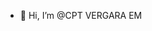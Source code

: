 - 👋 Hi, I’m @CPT VERGARA EM

<!---
weywey08/weywey08 is a ✨ special ✨ repository because its `README.md` (this file) appears on your GitHub profile.
You can click the Preview link to take a look at your changes.
--->
